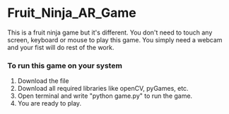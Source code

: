 # Fruit_Ninja_AR_Game
This is a fruit ninja game but it's different. You don't need to touch any screen, keyboard or mouse to play this game. You simply need a webcam and your fist will do rest of the work.

### To run this game on your system
1) Download the file
2) Download all required libraries like openCV, pyGames, etc.
3) Open terminal and write "python game.py" to run the game.
4) You are ready to play.
